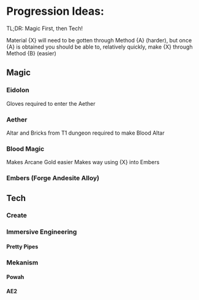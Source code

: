 # Progression Ideas:

TL;DR: Magic First, then Tech!

Material {X} will need to be gotten through Method {A} (harder), but once {A} is obtained you should be able to, relatively quickly, make {X} through Method {B} (easier)

## Magic

### Eidolon 

Gloves required to enter the Aether

### Aether

Altar and Bricks from T1 dungeon required to make Blood Altar

### Blood Magic

Makes Arcane Gold easier
Makes way using {X} into Embers

### Embers (Forge Andesite Alloy)

## Tech

### Create
### Immersive Engineering
#### Pretty Pipes
### Mekanism
#### Powah
#### AE2